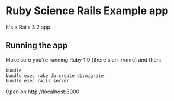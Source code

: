 Ruby Science Rails Example app
==============================

It's a Rails 3.2 app.

Running the app
---------------

Make sure you're running Ruby 1.9 (there's an .rvmrc) and then:

    bundle
    bundle exec rake db:create db:migrate
    bundle exec rails server

Open on http://localhost:3000
